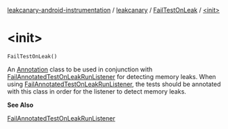 [leakcanary-android-instrumentation](../../index.md) / [leakcanary](../index.md) / [FailTestOnLeak](index.md) / [&lt;init&gt;](./-init-.md)

# &lt;init&gt;

`FailTestOnLeak()`

An [Annotation](https://kotlinlang.org/api/latest/jvm/stdlib/kotlin/-annotation/index.html) class to be used in conjunction with [FailAnnotatedTestOnLeakRunListener](../-fail-annotated-test-on-leak-run-listener/index.md)
for detecting memory leaks. When using [FailAnnotatedTestOnLeakRunListener](../-fail-annotated-test-on-leak-run-listener/index.md), the tests
should be annotated with this class in order for the listener to detect memory leaks.

**See Also**

[FailAnnotatedTestOnLeakRunListener](../-fail-annotated-test-on-leak-run-listener/index.md)


